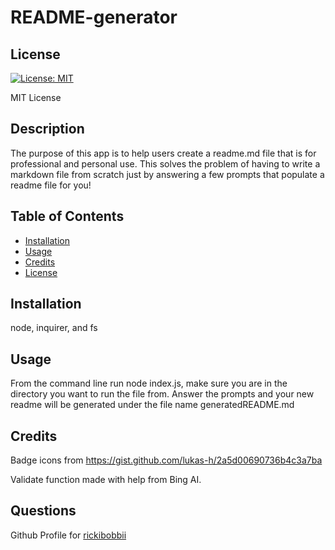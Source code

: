 # README-generator

## License

[![License: MIT](https://img.shields.io/badge/License-MIT-yellow.svg)](https://opensource.org/licenses/MIT)   

MIT License

## Description

The purpose of this app is to help users create a readme.md file that is for professional and personal use.  This solves the problem of having to write a markdown file from scratch just by answering a few prompts that populate a readme file for you!

## Table of Contents


- [Installation](#installation) 
- [Usage](#usage)
- [Credits](#credits)
- [License](#license)

## Installation

node, inquirer, and fs

## Usage

From the command line run node index.js, make sure you are in the directory you want to run the file from. Answer the prompts and your new readme will be generated under the file name generatedREADME.md

## Credits

Badge icons from https://gist.github.com/lukas-h/2a5d00690736b4c3a7ba

Validate function made with help from Bing AI.


## Questions

Github Profile for [rickibobbii](https://github.com/rickibobbii)
